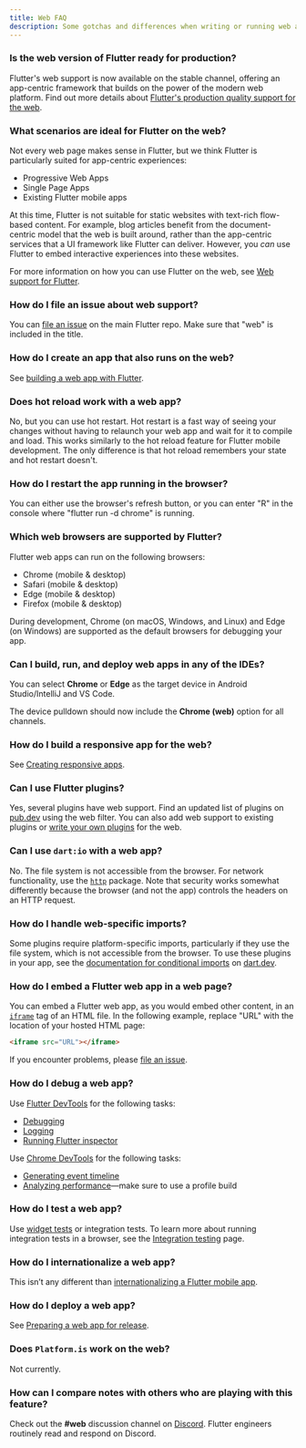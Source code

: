 ```yaml
---
title: Web FAQ
description: Some gotchas and differences when writing or running web apps in Flutter.
---
```


### Is the web version of Flutter ready for production?

Flutter's web support is now available on the stable channel,
offering an app-centric framework that
builds on the power of the modern web platform.
Find out more details about
[Flutter's production quality support for the web][].

### What scenarios are ideal for Flutter on the web?
Not every web page makes sense in Flutter, but we think Flutter is particularly
suited for app-centric experiences:

* Progressive Web Apps
* Single Page Apps
* Existing Flutter mobile apps

At this time, Flutter is not suitable for static websites with text-rich
flow-based content. For example, blog articles benefit from the document-centric
model that the web is built around, rather than the app-centric services that a
UI framework like Flutter can deliver. However, you _can_ use Flutter to embed
interactive experiences into these websites.

For more information on how you can use Flutter on the web,
see [Web support for Flutter][].

### How do I file an issue about web support?

You can [file an issue][] on the main Flutter repo.
Make sure that "web" is included in the title.

### How do I create an app that also runs on the web?

See [building a web app with Flutter][].

### Does hot reload work with a web app?

No, but you can use hot restart. Hot restart is a fast way of seeing your
changes without having to relaunch your web app and wait for it to compile and
load. This works similarly to the hot reload feature for Flutter mobile
development. The only difference is that hot reload remembers your state and hot
restart doesn't.

### How do I restart the app running in the browser?

You can either use the browser's refresh button,
or you can enter "R" in the console where
"flutter run -d chrome" is running.

### Which web browsers are supported by Flutter?

Flutter web apps can run on the following browsers:

* Chrome (mobile & desktop)
* Safari (mobile & desktop)
* Edge (mobile & desktop)
* Firefox (mobile & desktop)

During development, Chrome (on macOS, Windows, and Linux) and Edge (on Windows)
are supported as the default browsers for debugging your app.

### Can I build, run, and deploy web apps in any of the IDEs?

You can select **Chrome** or **Edge** as the target device in
Android Studio/IntelliJ and VS Code. 

The device pulldown should now include the **Chrome (web)**
option for all channels.

### How do I build a responsive app for the web?

See [Creating responsive apps][].

### Can I use Flutter plugins?

Yes, several plugins have web support. 
Find an updated list of plugins on [pub.dev][] using the web filter.
You can also add web support to existing plugins or
[write your own plugins][] for the web.

### Can I use `dart:io` with a web app?

No. The file system is not accessible from the browser.
For network functionality, use the [`http`][]
package. Note that security works somewhat
differently because the browser (and not the app)
controls the headers on an HTTP request.

### How do I handle web-specific imports?

Some plugins require platform-specific imports, particularly if they use the
file system, which is not accessible from the browser. To use these plugins
in your app, see the [documentation for conditional imports][]
on [dart.dev]({{site.dart-site}}).

### How do I embed a Flutter web app in a web page?

You can embed a Flutter web app,
as you would embed other content,
in an [`iframe`][] tag of an HTML file.
In the following example, replace "URL"
with the location of your hosted HTML page:

```html
<iframe src="URL"></iframe>
```

If you encounter problems, please [file an issue][].

### How do I debug a web app?

Use [Flutter DevTools][] for the following tasks:

* [Debugging][]
* [Logging][]
* [Running Flutter inspector][]

Use [Chrome DevTools][] for the following tasks:

* [Generating event timeline][]
* [Analyzing performance][]&mdash;make sure to use a
  profile build

### How do I test a web app?

Use [widget tests][] or integration tests. To learn more about
running integration tests in a browser, see the [Integration testing][] page.

### How do I internationalize a web app?

This isn’t any different than [internationalizing a Flutter mobile app][].

### How do I deploy a web app?

See [Preparing a web app for release][].

### Does `Platform.is` work on the web?

Not currently.

### How can I compare notes with others who are playing with this feature?

Check out the **#web** discussion channel on [Discord][].
Flutter engineers routinely read and respond on Discord.


[Analyzing performance]: {{site.developers}}/web/tools/chrome-devtools/evaluate-performance
[building a web app with Flutter]: {{site.url}}/get-started/web
[Chrome DevTools]: {{site.developers}}/web/tools/chrome-devtools
[Creating responsive apps]: {{site.url}}/development/ui/layout/adaptive-responsive
[Debugging]: {{site.url}}/development/tools/devtools/debugger
[Discord]: https://discord.gg/N7Yshp4
[file an issue]: {{site.repo.flutter}}/issues/new?title=[web]:+%3Cdescribe+issue+here%3E&labels=%E2%98%B8+platform-web&body=Describe+your+issue+and+include+the+command+you%27re+running,+flutter_web%20version,+browser+version
[Flutter DevTools]: {{site.url}}/development/tools/devtools/overview
[Flutter's production quality support for the web]: {{site.url}}/web
[Generating event timeline]: {{site.developers}}/web/tools/chrome-devtools/evaluate-performance/performance-reference
[`http`]: {{site.pub}}/packages/http
[`iframe`]: https://html.com/tags/iframe/
[Issue 32248]: {{site.repo.flutter}}/issues/32248
[Logging]: {{site.url}}/development/tools/devtools/logging
[Preparing a web app for release]: {{site.url}}/deployment/web
[Running Flutter inspector]: {{site.url}}/development/tools/devtools/inspector
[Upgrading from package:flutter_web to the Flutter SDK]: {{site.repo.flutter}}/wiki/Upgrading-from-package:flutter_web-to-the-Flutter-SDK
[widget tests]: {{site.url}}/testing#widget-tests
[pub.dev]: {{site.pub}}/flutter/packages?platform=web
[Web support for Flutter]: {{site.url}}/web
[write your own plugins]: {{site.flutter-medium}}/how-to-write-a-flutter-web-plugin-5e26c689ea1
[run your web apps in any supported browser]: {{site.url}}/get-started/web#create-and-run
[Integration testing]: {{site.url}}/testing/integration-tests#running-in-a-browser
[internationalizing a Flutter mobile app]: {{site.url}}/resources/faq#how-do-i-do-internationalization-i18n-localization-l10n-and-accessibility-a11y-in-flutter
[documentation for conditional imports]: {{site.dart-site}}/guides/libraries/create-library-packages#conditionally-importing-and-exporting-library-files
